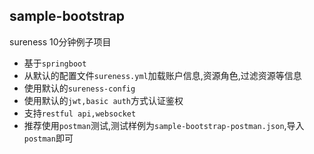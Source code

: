## sample-bootstrap  

sureness 10分钟例子项目  

- 基于`springboot`
- 从默认的配置文件`sureness.yml`加载账户信息,资源角色,过滤资源等信息  
- 使用默认的`sureness-config`  
- 使用默认的`jwt,basic auth`方式认证鉴权
- 支持`restful api,websocket`  
- 推荐使用`postman`测试,测试样例为`sample-bootstrap-postman.json`,导入`postman`即可  